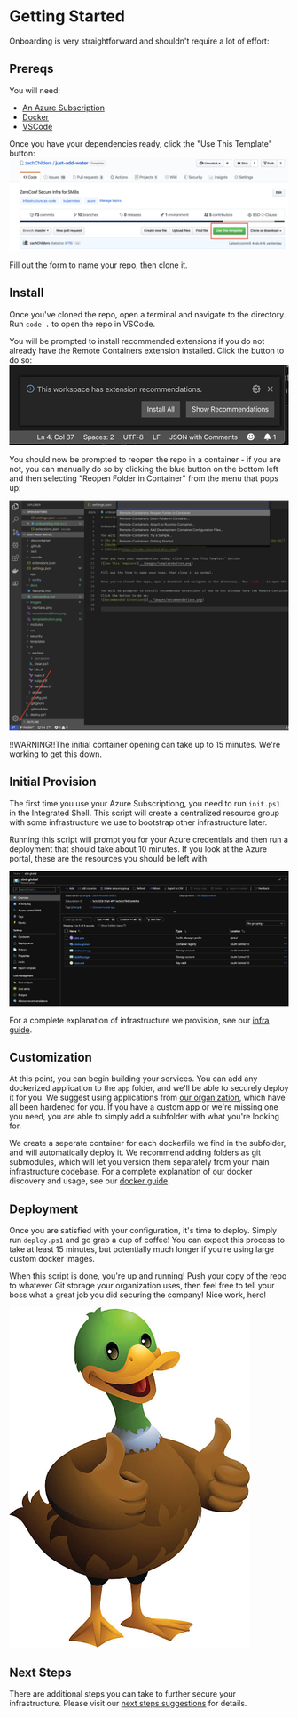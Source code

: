 # Getting Started

Onboarding is very straightforward and shouldn't require a lot of effort:

## Prereqs

You will need:

* [An Azure Subscription](https://azure.microsoft.com/en-us/pricing/purchase-options/pay-as-you-go/)
* [Docker](https://www.docker.com/products/docker-desktop)
* [VSCode](https://code.visualstudio.com/)

Once you have your dependencies ready, click the "Use This Template" button:
![Use This Template](../images/templatebutton.png)

Fill out the form to name your repo, then clone it.

## Install

Once you've cloned the repo, open a terminal and navigate to the directory.  Run
`code .` to open the repo in VSCode.

You will be prompted to install recommended extensions if you do not already have
the Remote Containers extension installed.
Click the button to do so:
![Recommended Extensions](../images/recommendations.png)

You should now be prompted to reopen the repo in a container - if you are not,
you can manually do so by clicking the blue button on the bottom left and then
selecting "Reopen Folder in Container" from the menu that pops up:

![Reopen In Container](../images/openincontainer.png)

!!WARNING!!The initial container opening can take up to 15 minutes.  We're
working to get this down.

## Initial Provision

The first time you use your Azure Subscriptiong, you need to run `init.ps1` in
the Integrated Shell.  This script will create a centralized resource group
with some infrastructure we use to bootstrap other infrastructure later.

Running this script will prompt you for your Azure credentials and then run a
deployment that should take about 10 minutes.  If you look at the Azure portal,
 these are the resources you should be left with:

![Centralized Infrastructure](../images/centralizedinfra.png)

For a complete explanation of infrastructure we provision, see our [infra guide](./infrastructure.md).

## Customization

At this point, you can begin building your services.  You can add any dockerized
application to the `app` folder, and we'll be able to securely deploy it for you.
We suggest using applications from [our organization](https://github.com/mics-sbd),
which have all been hardened for you.  If you have a custom app or we're missing one
you need, you are able to simply add a subfolder with what you're looking for.

We create a seperate container for each dockerfile we find in the subfolder, and
will automatically deploy it.  We recommend adding folders as git submodules,
which will let you version them separately from your main infrastructure codebase.
For a complete explanation of our docker discovery and usage, see our [docker guide](./docker.md).

## Deployment

Once you are satisfied with your configuration, it's time to deploy.  Simply run
`deploy.ps1` and go grab a cup of coffee!  You can expect this process to take
at least 15 minutes, but potentially much longer if you're using large custom docker images.

When this script is done, you're up and running!  Push your copy of the repo to whatever
Git storage your organization uses, then feel free to tell your boss what a great job you
did securing the company!  Nice work, hero!

![You Did It](../images/youdidit.png)

## Next Steps

There are additional steps you can take to further secure your infrastructure.  Please visit
our [next steps suggestions](nextsteps.md) for details.

